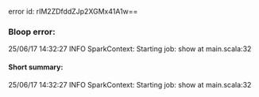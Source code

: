 error id: rIM2ZDfddZJp2XGMx41A1w==
### Bloop error:

25/06/17 14:32:27 INFO SparkContext: Starting job: show at main.scala:32
#### Short summary: 

25/06/17 14:32:27 INFO SparkContext: Starting job: show at main.scala:32